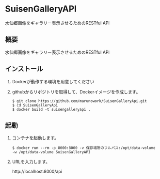 # SuisenGalleryAPI
水仙郷画像をギャラリー表示させるためのRESTful API



## 概要

水仙郷画像をギャラリー表示させるためのRESTful API



## インストール

1. Dockerが動作する環境を用意してください

2. githubからリポジトリを取得して、Dockerイメージを作成します。

   ```
   $ git clone https://github.com/marunowork/SuisenGalleryApi.git
   $ cd SuisenGalleryApi
   $ docker build -t suisengalleryapi .
   
   ```



## 起動

1. コンテナを起動します。

   ```
   $ docker run --rm -p 8000:8000 -v 保存場所のフルパス:/opt/data-volume -w /opt/data-volume SuisenGalleryAPI
   ```

   

2. URLを入力します。

   http://localhost:8000/api

